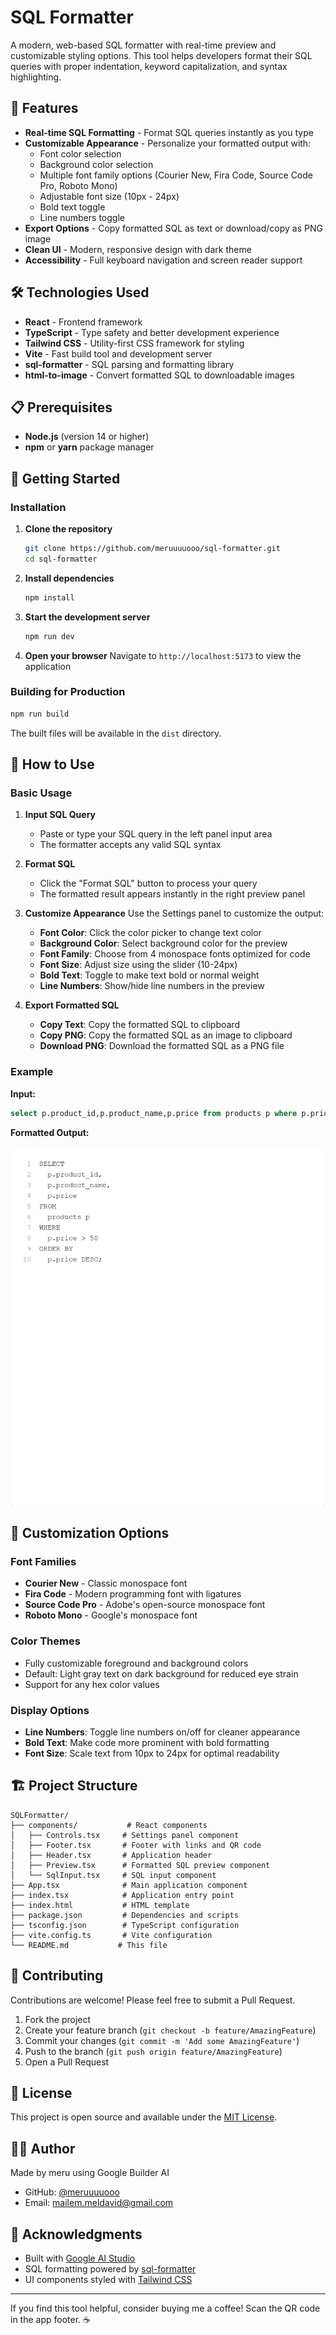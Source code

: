 # SQL Formatter

A modern, web-based SQL formatter with real-time preview and customizable styling options. This tool helps developers format their SQL queries with proper indentation, keyword capitalization, and syntax highlighting.

## 🚀 Features

- **Real-time SQL Formatting** - Format SQL queries instantly as you type
- **Customizable Appearance** - Personalize your formatted output with:
  - Font color selection
  - Background color selection
  - Multiple font family options (Courier New, Fira Code, Source Code Pro, Roboto Mono)
  - Adjustable font size (10px - 24px)
  - Bold text toggle
  - Line numbers toggle
- **Export Options** - Copy formatted SQL as text or download/copy as PNG image
- **Clean UI** - Modern, responsive design with dark theme
- **Accessibility** - Full keyboard navigation and screen reader support

## 🛠️ Technologies Used

- **React** - Frontend framework
- **TypeScript** - Type safety and better development experience
- **Tailwind CSS** - Utility-first CSS framework for styling
- **Vite** - Fast build tool and development server
- **sql-formatter** - SQL parsing and formatting library
- **html-to-image** - Convert formatted SQL to downloadable images

## 📋 Prerequisites

- **Node.js** (version 14 or higher)
- **npm** or **yarn** package manager

## 🚀 Getting Started

### Installation

1. **Clone the repository**

   ```bash
   git clone https://github.com/meruuuuooo/sql-formatter.git
   cd sql-formatter
   ```

2. **Install dependencies**

   ```bash
   npm install
   ```

3. **Start the development server**

   ```bash
   npm run dev
   ```

4. **Open your browser**
   Navigate to `http://localhost:5173` to view the application

### Building for Production

```bash
npm run build
```

The built files will be available in the `dist` directory.

## 🎯 How to Use

### Basic Usage

1. **Input SQL Query**
   - Paste or type your SQL query in the left panel input area
   - The formatter accepts any valid SQL syntax

2. **Format SQL**
   - Click the "Format SQL" button to process your query
   - The formatted result appears instantly in the right preview panel

3. **Customize Appearance**
   Use the Settings panel to customize the output:
   - **Font Color**: Click the color picker to change text color
   - **Background Color**: Select background color for the preview
   - **Font Family**: Choose from 4 monospace fonts optimized for code
   - **Font Size**: Adjust size using the slider (10-24px)
   - **Bold Text**: Toggle to make text bold or normal weight
   - **Line Numbers**: Show/hide line numbers in the preview

4. **Export Formatted SQL**
   - **Copy Text**: Copy the formatted SQL to clipboard
   - **Copy PNG**: Copy the formatted SQL as an image to clipboard
   - **Download PNG**: Download the formatted SQL as a PNG file

### Example

**Input:**

```sql
select p.product_id,p.product_name,p.price from products p where p.price>50 order by p.price desc;
```

**Formatted Output:**

![alt text](image.png)

## 🎨 Customization Options

### Font Families

- **Courier New** - Classic monospace font
- **Fira Code** - Modern programming font with ligatures
- **Source Code Pro** - Adobe's open-source monospace font
- **Roboto Mono** - Google's monospace font

### Color Themes

- Fully customizable foreground and background colors
- Default: Light gray text on dark background for reduced eye strain
- Support for any hex color values

### Display Options

- **Line Numbers**: Toggle line numbers on/off for cleaner appearance
- **Bold Text**: Make code more prominent with bold formatting
- **Font Size**: Scale text from 10px to 24px for optimal readability

## 🏗️ Project Structure

```text
SQLFormatter/
├── components/           # React components
│   ├── Controls.tsx     # Settings panel component
│   ├── Footer.tsx       # Footer with links and QR code
│   ├── Header.tsx       # Application header
│   ├── Preview.tsx      # Formatted SQL preview component
│   └── SqlInput.tsx     # SQL input component
├── App.tsx              # Main application component
├── index.tsx            # Application entry point
├── index.html           # HTML template
├── package.json         # Dependencies and scripts
├── tsconfig.json        # TypeScript configuration
├── vite.config.ts       # Vite configuration
└── README.md           # This file
```

## 🤝 Contributing

Contributions are welcome! Please feel free to submit a Pull Request.

1. Fork the project
2. Create your feature branch (`git checkout -b feature/AmazingFeature`)
3. Commit your changes (`git commit -m 'Add some AmazingFeature'`)
4. Push to the branch (`git push origin feature/AmazingFeature`)
5. Open a Pull Request

## 📄 License

This project is open source and available under the [MIT License](LICENSE).

## 👨‍💻 Author

Made by meru using Google Builder AI

- GitHub: [@meruuuuooo](https://github.com/meruuuuooo)
- Email: <mailem.meldavid@gmail.com>

## 🙏 Acknowledgments

- Built with [Google AI Studio](https://ai.studio)
- SQL formatting powered by [sql-formatter](https://github.com/sql-formatter-org/sql-formatter)
- UI components styled with [Tailwind CSS](https://tailwindcss.com)

---

If you find this tool helpful, consider buying me a coffee! Scan the QR code in the app footer. ☕
